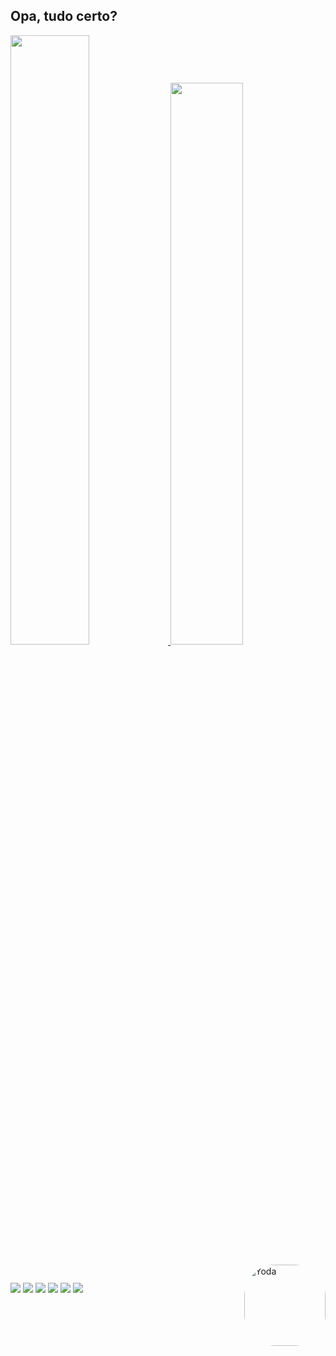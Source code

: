## Opa, tudo certo?

<div>
  <a href="https://github.com/rafaelcaetite">
  <img width="50%" src="https://github-readme-stats.vercel.app/api?username=rafaelcaetite&show_icons=true&theme=tokyonight&include_all_commits=true&count_private=true"/>
  <img width="48%" src="https://github-readme-stats.vercel.app/api/top-langs/?username=rafaelcaetite&layout=compact&langs_count=7&theme=tokyonight"/>
</div>
<div style="display: inline_block"><br>
  <img align="right" alt="Yoda" height="130" style="border-radius:50px;" src="https://c.tenor.com/1_5w5vXEH5gAAAAj/mandalorian-star-wars.gif">
</div>
 
  ##
 
 
<div> 
  <a href="https://www.youtube.com/channel/UCzDeuvO9QldWw9Wfr7MQfBw" target="_blank"><img src="https://img.shields.io/badge/YouTube-FF0000?style=for-the-badge&logo=youtube&logoColor=white" target="_blank"></a>
  <a href="https://instagram.com/rafaelmartins_" target="_blank"><img src="https://img.shields.io/badge/-Instagram-%23E4405F?style=for-the-badge&logo=instagram&logoColor=white" target="_blank"></a>
 	<a href="https://www.twitch.tv/martinsrafael" target="_blank"><img src="https://img.shields.io/badge/Twitch-9146FF?style=for-the-badge&logo=twitch&logoColor=white" target="_blank"></a>
 <a href="https://open.spotify.com/user/21cvnuoky6igfvrvcwgho2nai?si=8e386abf9a7049ed" target="_blank"><img src="https://img.shields.io/badge/Spotify-1ED760?&style=for-the-badge&logo=spotify&logoColor=white"></a> 
 <a href = "mailto:rafaelmcaetite@gmail.com"><img src="https://img.shields.io/badge/-Gmail-%23333?style=for-the-badge&logo=gmail&logoColor=white" target="_blank"></a>
 <a href="https://www.facebook.com/RafaelMartinsL" target="_blank"><img src="https://img.shields.io/badge/Facebook-1877F2?style=for-the-badge&logo=facebook&logoColor=white" target="_blank"></a>
</div>
